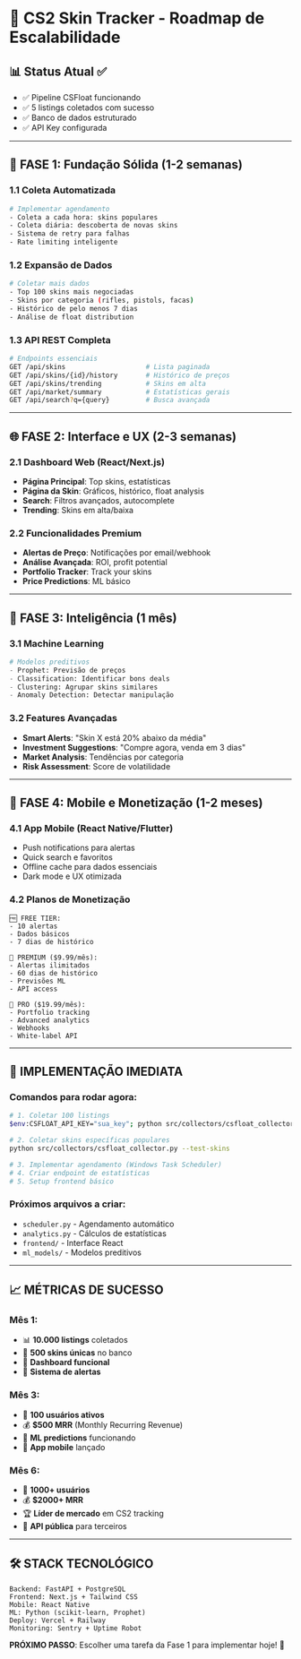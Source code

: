 # 🚀 CS2 Skin Tracker - Roadmap de Escalabilidade

## 📊 Status Atual ✅
- ✅ Pipeline CSFloat funcionando
- ✅ 5 listings coletados com sucesso
- ✅ Banco de dados estruturado
- ✅ API Key configurada

---

## 🎯 FASE 1: Fundação Sólida (1-2 semanas)

### 1.1 Coleta Automatizada
```bash
# Implementar agendamento
- Coleta a cada hora: skins populares
- Coleta diária: descoberta de novas skins
- Sistema de retry para falhas
- Rate limiting inteligente
```

### 1.2 Expansão de Dados
```bash
# Coletar mais dados
- Top 100 skins mais negociadas
- Skins por categoria (rifles, pistols, facas)
- Histórico de pelo menos 7 dias
- Análise de float distribution
```

### 1.3 API REST Completa
```bash
# Endpoints essenciais
GET /api/skins                    # Lista paginada
GET /api/skins/{id}/history       # Histórico de preços
GET /api/skins/trending           # Skins em alta
GET /api/market/summary           # Estatísticas gerais
GET /api/search?q={query}         # Busca avançada
```

---

## 🌐 FASE 2: Interface e UX (2-3 semanas)

### 2.1 Dashboard Web (React/Next.js)
- **Página Principal**: Top skins, estatísticas
- **Página da Skin**: Gráficos, histórico, float analysis
- **Search**: Filtros avançados, autocomplete
- **Trending**: Skins em alta/baixa

### 2.2 Funcionalidades Premium
- **Alertas de Preço**: Notificações por email/webhook
- **Análise Avançada**: ROI, profit potential
- **Portfolio Tracker**: Track your skins
- **Price Predictions**: ML básico

---

## 🤖 FASE 3: Inteligência (1 mês)

### 3.1 Machine Learning
```python
# Modelos preditivos
- Prophet: Previsão de preços
- Classification: Identificar bons deals
- Clustering: Agrupar skins similares
- Anomaly Detection: Detectar manipulação
```

### 3.2 Features Avançadas
- **Smart Alerts**: "Skin X está 20% abaixo da média"
- **Investment Suggestions**: "Compre agora, venda em 3 dias"
- **Market Analysis**: Tendências por categoria
- **Risk Assessment**: Score de volatilidade

---

## 📱 FASE 4: Mobile e Monetização (1-2 meses)

### 4.1 App Mobile (React Native/Flutter)
- Push notifications para alertas
- Quick search e favoritos
- Offline cache para dados essenciais
- Dark mode e UX otimizada

### 4.2 Planos de Monetização
```
🆓 FREE TIER:
- 10 alertas
- Dados básicos
- 7 dias de histórico

💎 PREMIUM ($9.99/mês):
- Alertas ilimitados
- 60 dias de histórico
- Previsões ML
- API access

🚀 PRO ($19.99/mês):
- Portfolio tracking
- Advanced analytics
- Webhooks
- White-label API
```

---

## 🔧 IMPLEMENTAÇÃO IMEDIATA

### Comandos para rodar agora:

```bash
# 1. Coletar 100 listings
$env:CSFLOAT_API_KEY="sua_key"; python src/collectors/csfloat_collector.py --limit 50

# 2. Coletar skins específicas populares
python src/collectors/csfloat_collector.py --test-skins

# 3. Implementar agendamento (Windows Task Scheduler)
# 4. Criar endpoint de estatísticas
# 5. Setup frontend básico
```

### Próximos arquivos a criar:
- `scheduler.py` - Agendamento automático
- `analytics.py` - Cálculos de estatísticas
- `frontend/` - Interface React
- `ml_models/` - Modelos preditivos

---

## 📈 MÉTRICAS DE SUCESSO

### Mês 1:
- 📊 **10.000 listings** coletados
- 🎯 **500 skins únicas** no banco
- 📱 **Dashboard funcional**
- 🔔 **Sistema de alertas**

### Mês 3:
- 👥 **100 usuários ativos**
- 💰 **$500 MRR** (Monthly Recurring Revenue)
- 🤖 **ML predictions** funcionando
- 📱 **App mobile** lançado

### Mês 6:
- 👥 **1000+ usuários**
- 💰 **$2000+ MRR**
- 🏆 **Líder de mercado** em CS2 tracking
- 🚀 **API pública** para terceiros

---

## 🛠️ STACK TECNOLÓGICO

```
Backend: FastAPI + PostgreSQL
Frontend: Next.js + Tailwind CSS
Mobile: React Native
ML: Python (scikit-learn, Prophet)
Deploy: Vercel + Railway
Monitoring: Sentry + Uptime Robot
```

**PRÓXIMO PASSO**: Escolher uma tarefa da Fase 1 para implementar hoje! 🎯